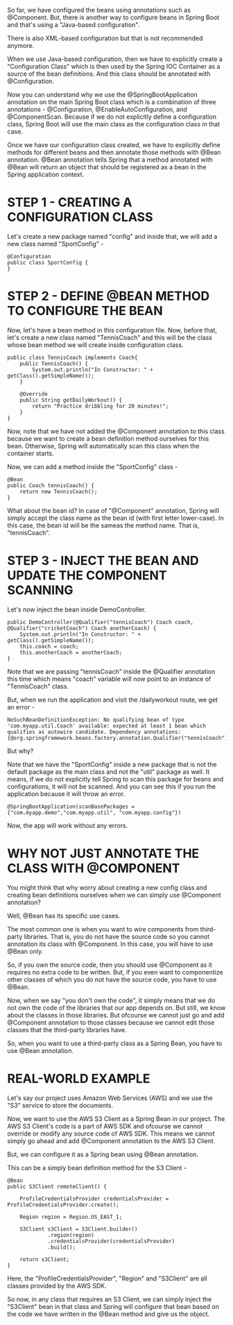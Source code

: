 So far, we have configured the beans using annotations such as @Component. But, there is another way to configure beans in Spring Boot and that's using a "Java-based configuration".

There is also XML-based configuration but that is not recommended anymore.

When we use Java-based configuration, then we have to explicitly create a "Configuration Class" which is then used by the Spring IOC Container as a source of the bean definitions. And this class should be annotated with @Configuration.

Now you can understand why we use the @SpringBootApplication annotation on the main Spring Boot class which is a combination of three annotations - @Configuration, @EnableAutoConfiguration, and @ComponentScan. Because if we do not explicitly define a configuration class, Spring Boot will use the main class as the configuration class in that case.

Once we have our configuration class created, we have to explicitly define methods for different beans and then annotate those methods with @Bean annotation. @Bean annotation tells Spring that a method annotated with @Bean will return an object that should be registered as a bean in the Spring application context. 

# STEP 1 - CREATING A CONFIGURATION CLASS

Let's create a new package named "config" and inside that, we will add a new class named "SportConfig" -

    @Configuration
    public class SportConfig {
    }

# STEP 2 - DEFINE @BEAN METHOD TO CONFIGURE THE BEAN

Now, let's have a bean method in this configuration file. Now, before that, let's create a new class named "TennisCoach" and this will be the class whose bean method we will create inside configuration class.

    public class TennisCoach implements Coach{
        public TennisCoach() {
            System.out.println("In Constructor: " + getClass().getSimpleName());
        }

        @Override
        public String getDailyWorkout() {
            return "Practice dribbling for 20 minutes!";
        }
    }

Now, note that we have not added the @Component annotation to this class because we want to create a bean definition method ourselves for this bean. Otherwise, Spring will automatically scan this class when the container starts.

Now, we can add a method inside the "SportConfig" class - 

    @Bean
    public Coach tennisCoach() {
        return new TennisCoach();
    }

What about the bean id? In case of "@Component" annotation, Spring will simply accept the class name as the bean id (with first letter lower-case). In this case, the bean id will be the sameas the method name. That is, "tennisCoach".

# STEP 3 -  INJECT THE BEAN AND UPDATE THE COMPONENT SCANNING

Let's now inject the bean inside DemoController.

    public DemoController(@Qualifier("tennisCoach") Coach coach, @Qualifier("cricketCoach") Coach anotherCoach) {
        System.out.println("In Constructor: " + getClass().getSimpleName());
        this.coach = coach;
        this.anotherCoach = anotherCoach;
    }

Note that we are passing "tennisCoach" inside the @Qualifier annotation this time which means "coach" variable will now point to an instance of "TennisCoach" class.

But, when we run the application and visit the /dailyworkout route, we get an error - 

    NoSuchBeanDefinitionException: No qualifying bean of type 'com.myapp.util.Coach' available: expected at least 1 bean which qualifies as autowire candidate. Dependency annotations: {@org.springframework.beans.factory.annotation.Qualifier("tennisCoach")}

But why?

Note that we have the "SportConfig" inside a new package that is not the default package as the main class and not the "util" package as well. It means, if we do not explicitly tell Spring to scan this package for beans and configurations, it will not be scanned. And you can see this if you run the application because it will throw an error.

    @SpringBootApplication(scanBasePackages = {"com.myapp.demo","com.myapp.util", "com.myapp.config"})

Now, the app will work without any errors.

# WHY NOT JUST ANNOTATE THE CLASS WITH @COMPONENT

You might think that why worry about creating a new config class and creating bean definitions ourselves when we can simply use @Component annotation?

Well, @Bean has its specific use cases. 

The most common one is when you want to wire components from third-party libraries. That is, you do not have the source code so you cannot annotation its class with @Component. In this case, you will have to use @Bean only.

So, if you own the source code, then you should use @Component as it requires no extra code to be written. But, if you even want to componentize other classes of which you do not have the source code, you have to use @Bean.

Now, when we say "you don't own the code", it simply means that we do not own the code of the libraries that our app depends on. But still, we know about the classes in those libraries. But ofcourse we cannot just go and add @Component annotation to those classes because we cannot edit those classes that the third-party libraries have.

So, when you want to use a third-party class as a Spring Bean, you have to use @Bean annotation.

# REAL-WORLD EXAMPLE

Let's say our project uses Amazon Web Services (AWS) and we use the "S3" service to store the documents.

Now, we want to use the AWS S3 Client as a Spring Bean in our project. The AWS S3 Client's code is a part of AWS SDK and ofcourse we cannot override or modify any source code of AWS SDK. This means we cannot simply go ahead and add @Component annotation to the AWS S3 Client.

But, we can configure it as a Spring bean using @Bean annotation.

This can be a simply bean definition method for the S3 Client - 

    @Bean
    public S3Client remoteClient() {

        ProfileCredentialsProvider credentialsProvider = ProfileCredentialsProvider.create();

        Region region = Region.US_EAST_1;

        S3Client s3Client = S3Client.builder()
                 .region(region)
                 .credentialsProvider(credentialsProvider)
                 .build();

        return s3Client;
    }

Here, the "ProfileCredentialsProvider", "Region" and "S3Client" are all classes provided by the AWS SDK.

So now, in any class that requires an S3 Client, we can simply inject the "S3Client" bean in that class and Spring will configure that bean based on the code we have written in the @Bean method and give us the object.
